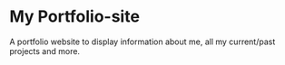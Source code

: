 # My Portfolio-site

A portfolio website to display information about me, all my current/past projects and more.
